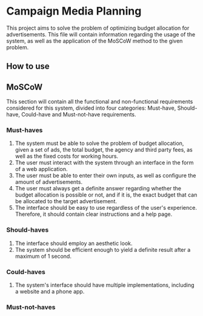 # Campaign Media Planning

This project aims to solve the problem of optimizing budget allocation for advertisements. This file will contain information regarding the usage of the system, as well as the application of the MoSCoW method to the given problem.

## How to use

## MoSCoW
This section will contain all the functional and non-functional requirements considered for this system, divided into four categories: Must-have, Should-have, Could-have and Must-not-have requirements.

### Must-haves
1. The system must be able to solve the problem of budget allocation, given a set of ads, the total budget, the agency and third party fees, as well as the fixed costs for working hours.
2. The user must interact with the system through an interface in the form of a web application.
3. The user must be able to enter their own inputs, as well as configure the amount of advertisements.
4. The user must always get a definite answer regarding whether the budget allocation is possible or not, and if it is, the exact budget that can be allocated to the target advertisement.
5. The interface should be easy to use regardless of the user's experience. Therefore, it should contain clear instructions and a help page.

### Should-haves
1. The interface should employ an aesthetic look.
2. The system should be efficient enough to yield a definite result after a maximum of 1 second.

### Could-haves
1. The system's interface should have multiple implementations, including a website and a phone app.

### Must-not-haves